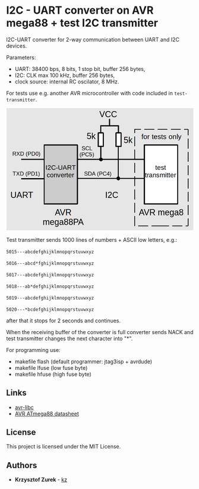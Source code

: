 # I2C - UART converter on AVR mega88 + test I2C transmitter

I2C-UART converter for 2-way communication between UART and I2C devices.

Parameters:

* UART: 38400 bps, 8 bits, 1 stop bit, buffer 256 bytes,
* I2C: CLK max 100 kHz, buffer 256 bytes,
* clock source: internal RC oscilator, 8 MHz.

For tests use e.g. another AVR microcontroller with code included in ```test-transmitter```.

![schemas](p1.png)

Test transmitter sends 1000 lines of numbers + ASCII low letters, e.g.:

```5015---abcdefghijklmnopqrstuvwxyz```

```5016---abcd*fghijklmnopqrstuvwxyz```

```5017---abcdefghijklmnopqrstuvwxyz```

```5018---ab*defghijklmnopqrstuvwxyz```

```5019---abcdefghijklmnopqrstuvwxyz```

```5020---*bcdefghijklmnopqrstuvwxyz```

after that it stops for 2 seconds and continues.

When the receiving buffer of the converter is full converter sends NACK and test transmitter changes the next character into "*".

For programming use:

* makefile flash (default programmer: jtag3isp + avrdude)
* makefile lfuse (low fuse byte)
* makefile hfuse (high fuse byte)

## Links

* [avr-libc](https://www.nongnu.org/avr-libc/user-manual/index.html)
* [AVR ATmega88 datasheet](https://ww1.microchip.com/downloads/en/DeviceDoc/ATmega48_88_168_megaAVR-Data-Sheet-40002074.pdf)

## License

This project is licensed under the MIT License.

## Authors

* **Krzysztof Zurek** - [kz](https://github.com/KrzysztofZurek1973)
